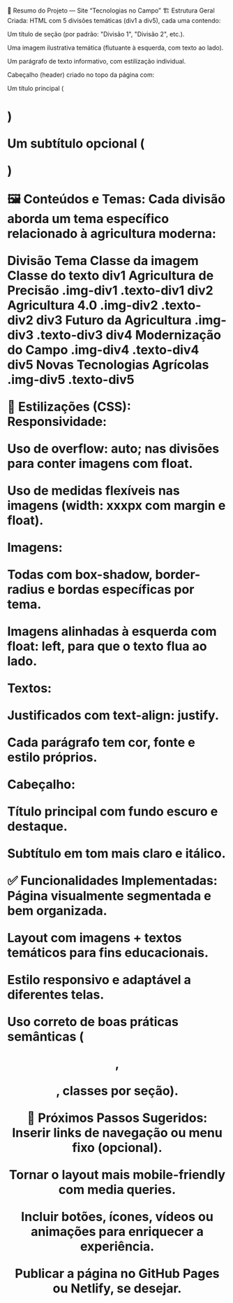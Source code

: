 📄 Resumo do Projeto — Site “Tecnologias no Campo”
🏗️ Estrutura Geral Criada:
HTML com 5 divisões temáticas (div1 a div5), cada uma contendo:

Um título de seção (por padrão: "Divisão 1", "Divisão 2", etc.).

Uma imagem ilustrativa temática (flutuante à esquerda, com texto ao lado).

Um parágrafo de texto informativo, com estilização individual.

Cabeçalho (header) criado no topo da página com:

Um título principal (<h1>)

Um subtítulo opcional (<p class="subtitulo">)

🖼️ Conteúdos e Temas:
Cada divisão aborda um tema específico relacionado à agricultura moderna:

Divisão	Tema	Classe da imagem	Classe do texto
div1	Agricultura de Precisão	.img-div1	.texto-div1
div2	Agricultura 4.0	.img-div2	.texto-div2
div3	Futuro da Agricultura	.img-div3	.texto-div3
div4	Modernização do Campo	.img-div4	.texto-div4
div5	Novas Tecnologias Agrícolas	.img-div5	.texto-div5

🎨 Estilizações (CSS):
Responsividade:

Uso de overflow: auto; nas divisões para conter imagens com float.

Uso de medidas flexíveis nas imagens (width: xxxpx com margin e float).

Imagens:

Todas com box-shadow, border-radius e bordas específicas por tema.

Imagens alinhadas à esquerda com float: left, para que o texto flua ao lado.

Textos:

Justificados com text-align: justify.

Cada parágrafo tem cor, fonte e estilo próprios.

Cabeçalho:

Título principal com fundo escuro e destaque.

Subtítulo em tom mais claro e itálico.

✅ Funcionalidades Implementadas:
Página visualmente segmentada e bem organizada.

Layout com imagens + textos temáticos para fins educacionais.

Estilo responsivo e adaptável a diferentes telas.

Uso correto de boas práticas semânticas (<header>, <p>, classes por seção).

🧭 Próximos Passos Sugeridos:
Inserir links de navegação ou menu fixo (opcional).

Tornar o layout mais mobile-friendly com media queries.

Incluir botões, ícones, vídeos ou animações para enriquecer a experiência.

Publicar a página no GitHub Pages ou Netlify, se desejar.
